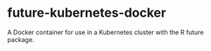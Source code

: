 # future-kubernetes-docker
A Docker container for use in a Kubernetes cluster with the R future package.
